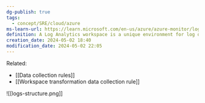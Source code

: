 ```yaml
---
dg-publish: true
tags:
  - concept/SRE/cloud/azure
ms-learn-url: https://learn.microsoft.com/en-us/azure/azure-monitor/logs/log-analytics-workspace-overview
definition: A Log Analytics workspace is a unique environment for log data from Azure Monitor and other Azure services, such as Microsoft Sentinel and Microsoft Defender for Cloud.
creation_date: 2024-05-02 18:40
modification_date: 2024-05-02 22:05
---
```

Related:
* [[Data collection rules]]
* [[Workspace transformation data collection rule]]

![[logs-structure.png]]